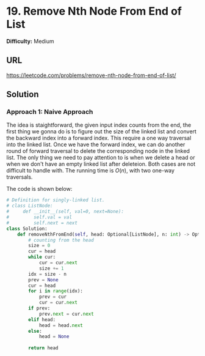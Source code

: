 # 19. Remove Nth Node From End of List

**Difficulty:** Medium

## URL

https://leetcode.com/problems/remove-nth-node-from-end-of-list/

## Solution

### Approach 1: Naive Approach

The idea is staightforward, the given input index counts from the end, the first thing we gonna do is to figure out the size of the linked list and convert the backward index into a forward index. This require a one way traversal into the linked list. Once we have the forward index, we can do another round of forward traversal to delete the corresponding node in the linked list. The only thing we need to pay attention to is when we delete a head or when we don't have an empty linked list after deleteion. Both cases are not difficult to handle with. The running time is $O(n)$, with two one-way traversals.

The code is shown below:

```python
# Definition for singly-linked list.
# class ListNode:
#     def __init__(self, val=0, next=None):
#         self.val = val
#         self.next = next
class Solution:
    def removeNthFromEnd(self, head: Optional[ListNode], n: int) -> Optional[ListNode]:
        # counting from the head
        size = 0
        cur = head
        while cur:
            cur = cur.next
            size += 1
        idx = size - n
        prev = None
        cur = head
        for i in range(idx):
            prev = cur
            cur = cur.next
        if prev:
            prev.next = cur.next
        elif head:
            head = head.next
        else:
            head = None
            
        return head
```
